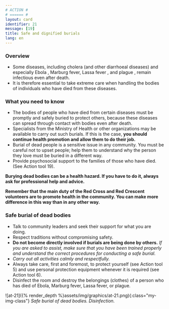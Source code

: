 ```yaml
---
# ACTION #
# ====== #
layout: card
identifier: 21
message: [19]
title: Safe and dignified burials
lang: en
---
```


### Overview

- Some diseases, including cholera (and other diarrhoeal diseases) and especially Ebola <a class="crosslink" href="{% render_depth %}{% render_link disease|17 %}"><i class="fas fa-external-link-alt" aria-hidden="true"></i></a>, Marburg fever<a class="crosslink" href="{% render_depth %}{% render_link disease|19 %}"><i class="fas fa-external-link-alt" aria-hidden="true"></i></a>, Lassa fever <a class="crosslink" href="{% render_depth %}{% render_link disease|18 %}"><i class="fas fa-external-link-alt" aria-hidden="true"></i></a>, and plague <a class="crosslink" href="{% render_depth %}{% render_link disease|20 %}"><i class="fas fa-external-link-alt" aria-hidden="true"></i></a>, remain infectious even after death.
- It is therefore essential to take extreme care when handling the bodies of individuals who have died from these diseases.

### What you need to know

- The bodies of people who have died from certain diseases must be promptly and safely buried to protect others, because these diseases can spread through contact with bodies even after death.
- Specialists from the Ministry of Health or other organizations may be available to carry out such burials. If this is the case, **you should continue health promotion and allow them to do their job.**
- Burial of dead people is a sensitive issue in any community. You must be careful not to upset people; help them to understand why the person they love must be buried in a different way.
- Provide psychosocial support to the families of those who have died. (See Action tool 19<a class="crosslink" href="{% render_depth %}{% render_link action|19 %}"><i class="fas fa-external-link-alt" aria-hidden="true"></i></a>).

**Burying dead bodies can be a health hazard.  If you have to do it, always ask for professional help and advice.**

**Remember that the main duty of the Red Cross and Red Crescent volunteers are to promote health in the community. You can make more difference in this way than in any other way.**

### Safe burial of dead bodies

- Talk to community leaders and seek their support for what you are doing.
- Respect traditions without compromising safety.
- **Do not become directly involved if burials are being done by others.** *If you are asked to assist, make sure that you have been trained properly and understand the correct procedures for conducting a safe burial.*
-	*Carry out all activities calmly and respectfully.*
- Always take care, first and foremost, to protect yourself (see Action tool 5<a class="crosslink" href="{% render_depth %}{% render_link action|5 %}"><i class="fas fa-external-link-alt" aria-hidden="true"></i></a>) and use personal protection equipment whenever it is required (see Action tool 6<a class="crosslink" href="{% render_depth %}{% render_link action|6 %}"><i class="fas fa-external-link-alt" aria-hidden="true"></i></a>).
- Disinfect the room and destroy the belongings (clothes) of a person who has died of Ebola, Marburg fever, Lassa fever, or plague.

![at-21]({% render_depth %}assets/img/graphics/at-21.png){:class="my-img-class"}
*Safe burial of dead bodies. Disinfection.*
